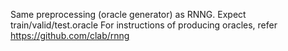 Same preprocessing (oracle generator) as RNNG. Expect train/valid/test.oracle
For instructions of producing oracles, refer https://github.com/clab/rnng
